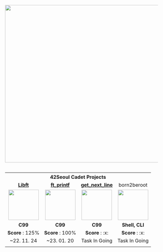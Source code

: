 <div align="center">
<img src="https://user-images.githubusercontent.com/112257466/213668960-baf44505-b637-42f1-bbda-89450265a134.png" width="520px">
</div>

<br/>

<table align="center">

<th align="center" colspan=4>42Seoul Cadet Projects</th>
</th>

<!-- libft -->
<tr>
<td align="center"><a href="https://github.com/h-beeen/42cursus/tree/master/libft"><b>Libft</b></td>
<td align="center"><a href="https://github.com/h-beeen/42cursus/tree/master/ft_printf"><b>ft_printf</b></td>
<td align="center"><a href="https://github.com/h-beeen/42cursus/tree/master/get_next_line"><b>get_next_line</b></td>
<td align="center">born2beroot</td>
</tr>


<tr>
<td align ="center"><a href="https://github.com/h-beeen/42cursus/tree/master/libft"><img src="https://user-images.githubusercontent.com/112257466/213332349-fbcc97f6-2e2d-472c-8ef9-a015662a2fdb.png" width="100px"></a></td>
<td align="center"><a href="https://github.com/h-beeen/42cursus/tree/master/ft_printf"><img src="https://user-images.githubusercontent.com/112257466/213344355-43c9c104-b71f-4e25-96ab-51bb15efcb74.png" width="100px"></a></td>
<td align="center"><a href="https://github.com/h-beeen/42cursus/tree/master/get_next_line"><img src="https://user-images.githubusercontent.com/112257466/213332345-c1755de6-ee52-4b60-b8aa-2c4c1bece0f4.png" width="100px"></a></td>
<td align="center"><img src="https://user-images.githubusercontent.com/112257466/213655986-3d4c668b-c3f2-4191-b8dd-4b20794a1e69.png" width="100px"></a></td>

</tr>
<tr>
<td align="center"><b>C99</b></td>
<td align="center"><b>C99</b></td>
<td align="center"><b>C99</b></td>
<td align="center"><b>Shell, CLI</b></td>
</tr>
<tr>
<td align="center"><b>Score</b> : 125%</td>
<td align="center"><b>Score</b> : 100%</td>
<td align="center"><b>Score</b> : :x:</td>
<td align="center"><b>Score</b> : :x:</td>
</tr>
<td align="center">~22. 11. 24</td>
<td align="center">~23. 01. 20</td>
<td align="center">Task In Going</td>
<td align="center">Task In Going</td>
<tr/>

</tr>
<td colspan=4></td>
<tr/>

</table>